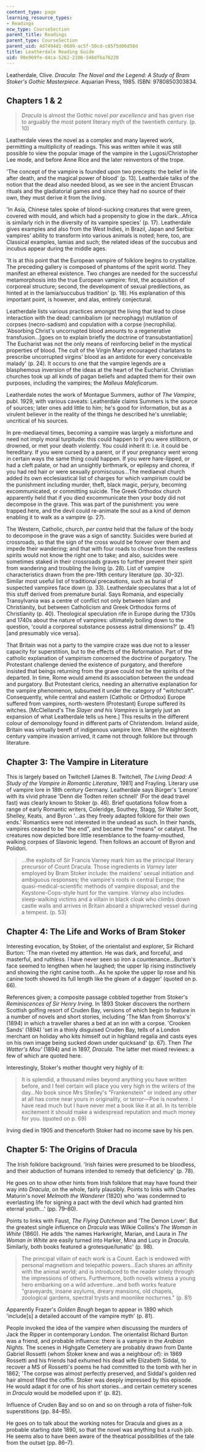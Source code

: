 ```yaml
---
content_type: page
learning_resource_types:
- Readings
ocw_type: CourseSection
parent_title: Readings
parent_type: CourseSection
parent_uid: 4d7494d1-0609-ac5f-50cd-c65f5d06d58d
title: Leatherdale Reading Guide
uid: 90e969fe-d4ca-5262-2106-546df6a76220
---
```


Leatherdale, Clive. _Dracula: The Novel and the Legend: A Study of Bram Stoker's Gothic Masterpiece_. Aquarian Press, 1985. ISBN: 9780850303834.

Chapters 1 & 2
--------------

> _Dracula_ is almost the Gothic novel _par excellence_ and has given rise to arguably the most potent literary myth of the twentieth century. (p. 10) 

Leatherdale views the novel as a complex and many layered work, permitting a multiplicity of readings. This was written while it was still possible to view the popular image of the vampire in the Lugosi/Christopher Lee mode, and before Anne Rice and the later reinventors of the trope.

'The concept of the vampire is founded upon two precepts: the belief in life after death, and the magical power of blood' (p. 13). Leatherdale talks of the notion that the dead also needed blood, as we see in the ancient Etruscan rituals and the gladiatorial games and since they had no source of their own, they must derive it from the living.

'In Asia, Chinese tales spoke of blood-sucking creatures that were green, covered with mould, and which had a propensity to glow in the dark…Africa is similarly rich in the diversity of its vampire species' (p. 17). Leatherdale gives examples and also from the West Indies, in Brazil, Japan and Serbia: vampires' ability to transform into various animals is noted; here, too, are Classical examples, lamias and such; the related ideas of the succubus and incubus appear during the middle ages.

'It is at this point that the European vampire of folklore begins to crystallize. The preceding gallery is composed of phantoms of the spirit world. They manifest an ethereal existence. Two changes are needed for the successful metamorphosis into the true European vampire: first, the acquisition of corporeal structure; second, the development of sexual predilections, as hinted at in the lamia/succubus tradition' (p. 18). His explanation of this important point, is however, and alas, entirely conjectural.

Leatherdale lists various practices amongst the living that lead to close interaction with the dead: cannibalism (or necrophagy) mutilation of corpses (necro-sadism) and copulation with a corpse (necrophilia). 'Absorbing Christ's uncorrupted blood amounts to a regenerative transfusion…\[goes on to explain briefly the doctrine of transubstantiation\] The Eucharist was not the only means of reinforcing belief in the mystical properties of blood. The cult of the Virgin Mary encouraged charlatans to prescribe uncorrupted virgins' blood as an antidote for every conceivable malady' (p. 24). It occurs to one that the vampire legends are a blasphemous inversion of the ideas at the heart of the Eucharist. Christian churches took up all kinds of pagan beliefs and adapted them for their own purposes, including the vampires; the _Malleus Maleficarum_.

Leatherdale notes the work of Montague Summers, author of _The Vampire_, publ. 1929, with various caveats: Leatherdale claims Summers is the source of sources; later ones add little to him; he's good for information, but as a virulent believer in the reality of the things he described he's unreliable; uncritical of his sources.

In pre-mediaeval times, becoming a vampire was largely a misfortune and need not imply moral turpitude: this could happen to if you were stillborn, or drowned, or met your death violently. You could inherit it: i.e. it could be hereditary. If you were cursed by a parent, or if your pregnancy went wrong in certain ways the same thing could happen. If you were hare-lipped, or had a cleft palate, or had an unsightly birthmark, or epilepsy and chorea, if you had red hair or were sexually promiscuous…The mediaeval church added its own ecclesiastical list of charges for which vampirism could be the punishment including murder, theft, black magic, perjury, becoming excommunicated, or committing suicide. The Greek Orthodox church apparently held that if you died excommunicate then your body did not decompose in the grave. This was part of the punishment: you were trapped here, and the devil could re-animate the soul as a kind of demon enabling it to walk as a vampire (p. 27).

The Western, Catholic, church, _per contra_ held that the failure of the body to decompose in the grave was a sign of sanctity. Suicides were buried at crossroads, so that the sign of the cross would be forever over them and impede their wandering; and that with four roads to chose from the restless spirits would not know the right one to take; and also, suicides were sometimes staked in their crossroads graves to further prevent their spirit from wandering and troubling the living (p. 28). List of vampire characteristics drawn from the pre-19th century literature (pp. 30–32). Similar most useful list of traditional precautions, such as burial of suspected vampires face down (p. 33). Leatherdale speculates that a lot of this stuff derived from premature burial. Says Romania, and especially Transylvania was a centre of conflict not only between Islam and Christianity, but between Catholicism and Greek Orthodox forms of Christianity (p. 40). Theological speculation rife in Europe during the 1730s and 1740s about the nature of vampires: ultimately boiling down to the question, 'could a corporeal substance possess astral dimensions?' (p. 41) \[and presumably vice versa\].

That Britain was not a party to the vampire craze was due not to a lesser capacity for superstition, but to the effects of the Reformation. Part of the catholic explanation of vampirism concerned the doctrine of purgatory. The Protestant challenge denied the existence of purgatory, and therefore insisted that beings returning from the grave could not be the spirits of the departed. In time, Rome would amend its association between the undead and purgatory. But Protestant clerics, needing an alternative explanation for the vampire phenomenon, subsumed it under the category of "witchcraft". Consequently, while central and eastern (Catholic or Orthodox) Europe suffered from vampires, north-western (Protestant) Europe suffered its witches. \[McClelland's The _Slayer and his Vampires_ is largely just an expansion of what Leatherdale tells us here.\] This results in the different colour of demonology found in different parts of Christendom. Ireland aside, Britain was virtually bereft of indigenous vampire lore. When the eighteenth century vampire invasion arrived, it came not through folklore but through literature.

Chapter 3: The Vampire in Literature
------------------------------------

This is largely based on Twitchell \[James B. Twitchell, _The Living Dead: A Study of the Vampire in Romantic Literature_, 1981\] and Frayling. Literary use of vampire lore in 18th century Germany. Leatherdale says Bürger's 'Lenore' with its vivid phrase 'Denn die Todten reiten schnell' (For the dead travel fast) was clearly known to Stoker (p. 46). Brief quotations follow from a range of early Romantic writers, Coleridge, Southey, Stagg, Sir Walter Scott, Shelley, Keats,  and Byron '…as they freely adapted folklore for their own ends.' Romantics were not interested in the undead as such. In their hands, vampires ceased to be "the end", and became the "means" or catalyst. The creatures now depicted bore little resemblance to the foamy-mouthed, walking corpses of Slavonic legend. Then follows an account of Byron and Polidori.

> …the exploits of Sir Francis Varney mark him as the principal literary precursor of Count Dracula. Those ingredients in _Varney_ later employed by Bram Stoker include: the maidens' sexual initiation and ambiguous responses; the vampire's roots in central Europe; the quasi-medical-scientific methods of vampire disposal; and the Keystone-Cops-style hunt for the vampire. _Varney_ also includes sleep-walking victims and a villain in black cloak who climbs down castle walls and arrives in Britain aboard a shipwrecked vessel during a tempest. (p. 53)

Chapter 4: The Life and Works of Bram Stoker
--------------------------------------------

Interesting evocation, by Stoker, of the orientalist and explorer, Sir Richard Burton: 'The man riveted my attention. He was dark, and forceful, and masterful, and ruthless. I have never seen so iron a countenance…Burton's face seemed to lengthen when he laughed; the upper lip rising instinctively and showing the right canine tooth…As he spoke the upper lip rose and his canine tooth showed its full length like the gleam of a dagger' (quoted on p. 66).

References given; a composite passage cobbled together from Stoker's _Reminiscences of Sir Henry Irving_. In 1893 Stoker discovers the northern Scottish golfing resort of Cruden Bay, versions of which begin to feature in a number of novels and short stories, including 'The Man from Shorrox's' (1894) in which a traveller shares a bed at an inn with a corpse. 'Crooken Sands' (1894) 'set in a thinly disguised Cruden Bay, tells of a London merchant on holiday who kits himself out in highland regalia and casts eyes on his own image being sucked down under quicksand' (p. 67). Then _The Watter's Mou'_ (1894) and in 1897, _Dracula_. The latter met mixed reviews: a few of which are quoted here.

Interestingly, Stoker's mother thought very highly of it:

> It is splendid, a thousand miles beyond anything you have written before, and I feel certain will place you very high in the writers of the day…No book since Mrs Shelley's "Frankenstein" or indeed any other at all has come near yours in originality, or terror—Poe is nowhere. I have read much but I have never met a book like it at all. In its terrible excitement it should make a widespread reputation and much money for you. (quoted on p. 69)

Irving died in 1905 and thenceforth Stoker had no income save by his pen.

Chapter 5: The Origins of Dracula
---------------------------------

The Irish folklore background. 'Irish fairies were presumed to be bloodless, and their abduction of humans intended to remedy that deficiency' (p. 78).

He goes on to show other hints from Irish folklore that may have found their way into _Dracula_, on the whole, fairly plausibly. Points to links with Charles Maturin's novel _Melmoth the Wanderer_ (1820) who 'was condemned to everlasting life for signing a pact with the devil which had granted him eternal youth…' (pp. 79–80).

Points to links with Faust, _The Flying Dutchman_ and 'The Demon Lover'. But the greatest single influence on _Dracula_ was Wilkie Collins's _The Woman in White_ (1860). He adds 'the names Harkwright, Marian, and Laura in _The Woman in White_ are easily turned into Harker, Mina and Lucy in _Dracula_. Similarly, both books featured a grotesque/lunatic' (p. 98).

> The principal villain of each work is a Count. Each is endowed with personal magnetism and telepathic powers…Each shares an affinity with the animal world; and is introduced to the reader solely through the impressions of others. Furthermore, both novels witness a young hero embarking on a wild adventure…and both works feature "graveyards, insane asylums, dreary mansions, old chapels, zoological gardens, spectral trysts and moonlike nocturnes." (p. 81)

Apparently Frazer's _Golden Bough_ began to appear in 1890 which 'include\[s\] a detailed account of the vampire myth' (p. 81).

People invoked the idea of the vampire when discussing the murders of Jack the Ripper in contemporary London. The orientalist Richard Burton was a friend, and probable influence: there is a vampire in the _Arabian Nights_. The scenes in Highgate Cemetery are probably drawn from Dante Gabriel Rossetti (whom Stoker knew and was a neighbour of): in 1869 Rossetti and his friends had exhumed his dead wife Elizabeth Siddal, to recover a MS of Rossetti's poems he had committed to the tomb with her in 1862; 'The corpse was almost perfectly preserved, and Siddal's golden red hair almost filled the coffin. Stoker was deeply impressed by this episode. He would adapt it for one of his short stories…and certain cemetery scenes in _Dracula_ would be modelled upon it' (p. 82).

Influence of Cruden Bay and so on and so on through a rota of fisher-folk superstitions (pp. 84–85).

He goes on to talk about the working notes for Dracula and gives as a probable starting date 1890, so that the novel was anything but a rush job. He seems also to have been aware of the theatrical possibilities of the tale from the outset (pp. 86–7).